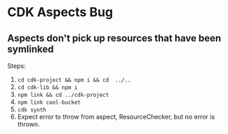 # CDK Aspects Bug

## Aspects don't pick up resources that have been symlinked

Steps:
1. `cd cdk-project && npm i && cd  ../..`
1. `cd cdk-lib && npm i`
1. `npm link && cd ../cdk-project`
1. `npm link cool-bucket`
1. `cdk synth`
1. Expect error to throw from aspect, ResourceChecker, but no error is thrown.